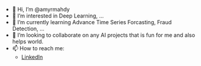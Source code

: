 - 👋 Hi, I’m @amyrmahdy
- 👀 I’m interested in Deep Learning, ...
- 🌱 I’m currently learning Advance Time Series Forcasting, Fraud Detection, ...
- 💞️ I’m looking to collaborate on any AI projects that is fun for me and also helps world. 
- 📫 How to reach me: 
  - [LinkedIn](https://www.linkedin.com/in/amyrmahdy/)


<!---
amyrmahdy/amyrmahdy is a ✨ special ✨ repository because its `README.md` (this file) appears on your GitHub profile.
You can click the Preview link to take a look at your changes.
--->
